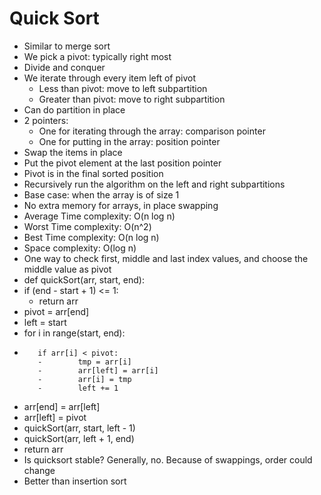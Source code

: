 # Quick Sort

- Similar to merge sort
- We pick a pivot: typically right most
- Divide and conquer
- We iterate through every item left of pivot
  - Less than pivot: move to left subpartition
  - Greater than pivot: move to right subpartition
- Can do partition in place
- 2 pointers:
  - One for iterating through the array: comparison pointer
  - One for putting in the array: position pointer
- Swap the items in place
- Put the pivot element at the last position pointer
- Pivot is in the final sorted position
- Recursively run the algorithm on the left and right subpartitions
- Base case: when the array is of size 1
- No extra memory for arrays, in place swapping
- Average Time complexity: O(n log n)
- Worst Time complexity: O(n^2)
- Best Time complexity: O(n log n)
- Space complexity: O(log n)
- One way to check first, middle and last index values, and choose the middle value as pivot
- def quickSort(arr, start, end):
-    if (end - start + 1) <= 1:
     -    return arr
-    pivot = arr[end]
-    left = start
-    for i in range(start, end):
-        if arr[i] < pivot:
         -        tmp = arr[i]
         -        arr[left] = arr[i]
         -        arr[i] = tmp
         -        left += 1
-    arr[end] = arr[left]
-    arr[left] = pivot
-    quickSort(arr, start, left - 1)
-    quickSort(arr, left + 1, end)
-    return arr
-    Is quicksort stable? Generally, no. Because of swappings, order could change
-    Better than insertion sort